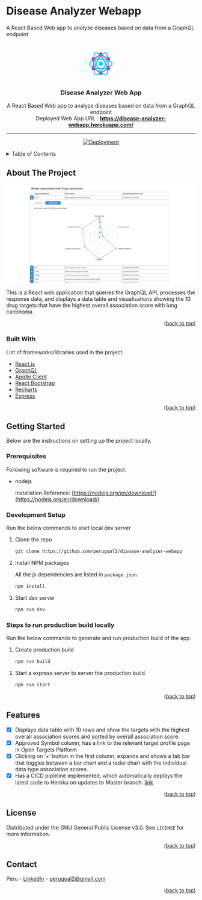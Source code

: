 # Disease Analyzer Webapp
A React Based Web app to analyze diseases based on data from a GraphQL endpoint

<div id="top"></div>


<!-- PROJECT LOGO -->
<br />
<div align="center">
  <a href="https://github.com/perugoal1/disease-analyzer-webapp">
    <img src="images/logo.png" alt="Logo" width="80" height="80">
  </a>

  <h3 align="center">Disease Analyzer Web App</h3>

  <p align="center">
    A React Based Web app to analyze diseases based on data from a GraphQL endpoint
    <br />
    Deployed Web App URL : <a href="https://disease-analyzer-webapp.herokuapp.com/"><strong> https://disease-analyzer-webapp.herokuapp.com/</strong></a>
    <br />
  </p>

  ---

  [![Deployment](https://github.com/perugoal1/disease-analyzer-webapp/actions/workflows/deploy.yml/badge.svg?branch=master)](https://github.com/perugoal1/disease-analyzer-webapp/actions/workflows/deploy.yml)
  
</div>



<!-- TABLE OF CONTENTS -->
<details>
  <summary>Table of Contents</summary>
  <ol>
    <li>
      <a href="#about-the-project">About The Project</a>
      <ul>
        <li><a href="#built-with">Built With</a></li>
      </ul>
    </li>
    <li>
      <a href="#getting-started">Getting Started</a>
      <ul>
        <li><a href="#prerequisites">Prerequisites</a></li>
        <li><a href="#development-setup">Development Setup</a></li>
        <li><a href="#steps-to-run-production-build-locally">Steps to run production build locally</a></li>
      </ul>
    </li>
    <li><a href="#features">Features</a></li>
    <li><a href="#license">License</a></li>
    <li><a href="#contact">Contact</a></li>
  </ol>
</details>



<!-- ABOUT THE PROJECT -->
## About The Project

[![Screen Shot][screenshot]](https://disease-analyzer-webapp.herokuapp.com/)

This is a React web application that queries the GraphQL API, processes the response data, and displays a data table and visualisations showing the 10 drug targets that have the highest overall association score with lung carcinoma.


<p align="right">(<a href="#top">back to top</a>)</p>



### Built With

List of frameworks/libraries used in the project.

* [React.js](https://reactjs.org/)
* [GraphQL](https://graphql.org/)
* [Apollo Client](https://www.apollographql.com/docs/)
* [React Bootstrap](https://react-bootstrap.github.io/)
* [Recharts](https://recharts.org/en-US)
* [Express](https://expressjs.com/)

<p align="right">(<a href="#top">back to top</a>)</p>



<!-- GETTING STARTED -->
## Getting Started

Below are the instructions on setting up the project locally.

### Prerequisites

Following software is required to run the project.
* nodejs
  
  Installation Reference: [https://nodejs.org/en/download/](https://nodejs.org/en/download/)

### Development Setup

Run the below commands to start local dev server

1. Clone the repo
   ```sh
   git clone https://github.com/perugoal1/disease-analyzer-webapp
   ```
2. Install NPM packages

   All the js dependencies are listed in `package.json`.
   ```sh
   npm install
   ```
3. Start dev server
   ```sh
   npm run dev
   ```

### Steps to run production build locally

Run the below commands to generate and run production build of the app.

1. Create production build
   ```sh
   npm run build
   ```
2. Start a express server to server the production build.
   ```sh
   npm run start
   ```

<p align="right">(<a href="#top">back to top</a>)</p>


<!-- Features -->
## Features

- [x] Displays data table with 10 rows and show the targets with the highest overall association scores and sorted by overall association score.
- [x] Approved Symbol column, has a link to the relevant target profile page in Open Targets Platform
- [x] Clicking on ‘+’ button in the first column, expands and shows a tab bar that toggles between a bar chart and a radar chart with the individual data type association scores.
- [x] Has a CICD pipleline implemented, which automatically deploys the latest code to Heroku on updates to Master branch. [link](https://github.com/perugoal1/disease-analyzer-webapp/actions/workflows/deploy.yml)

<p align="right">(<a href="#top">back to top</a>)</p>



<!-- LICENSE -->
## License

Distributed under the GNU General Public License v3.0. See `LICENSE` for more information.

<p align="right">(<a href="#top">back to top</a>)</p>



<!-- CONTACT -->
## Contact

Peru - [LinkedIn](https://www.linkedin.com/in/perunthagai-nedunthagaikoe-59b517b4/) - perugoal2@gmail.com


<p align="right">(<a href="#top">back to top</a>)</p>



<!-- MARKDOWN LINKS & IMAGES -->
[screenshot]: images/screenshot.png